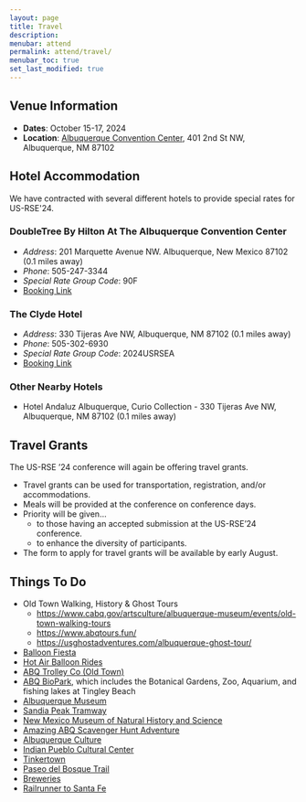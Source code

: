 ```yaml
---
layout: page
title: Travel
description: 
menubar: attend
permalink: attend/travel/
menubar_toc: true
set_last_modified: true
---
```



## Venue Information

- **Dates**: October 15-17, 2024
- **Location**: [Albuquerque Convention Center](https://albuquerquecc.com/), 401 2nd St NW, Albuquerque, NM 87102

## Hotel Accommodation

We have contracted with several different hotels to provide special rates for
US-RSE'24.

### DoubleTree By Hilton At The Albuquerque Convention Center

- _Address_: 201 Marquette Avenue NW. Albuquerque, New Mexico 87102 (0.1 miles away)
- _Phone_: 505-247-3344
- _Special Rate Group Code_: 90F
- [Booking Link](https://www.hilton.com/en/attend-my-event/usresearchengineerassociation/)

### The Clyde Hotel

- _Address_: 330 Tijeras Ave NW, Albuquerque, NM 87102 (0.1 miles away)
- _Phone_: 505-302-6930
- _Special Rate Group Code_: 2024USRSEA
- [Booking Link](https://be.synxis.com/?Hotel=37966&Chain=17123&arrive=2024-10-14&depart=2024-10-17&adult=1&child=0&group=2024USRSEA)

### Other Nearby Hotels

- Hotel Andaluz Albuquerque, Curio Collection - 330 Tijeras Ave NW, Albuquerque, NM 87102 (0.1 miles away)

## Travel Grants

The US-RSE ’24 conference will again be offering travel grants.

- Travel grants can be used for transportation, registration, and/or accommodations.
- Meals will be provided at the conference on conference days.
- Priority will be given...
  - to those having an accepted submission at the US-RSE’24 conference.
  - to enhance the diversity of participants.
- The form to apply for travel grants will be available by early August.

## Things To Do

- Old Town Walking, History & Ghost Tours
  - <https://www.cabq.gov/artsculture/albuquerque-museum/events/old-town-walking-tours>
  - <https://www.abqtours.fun/>
  - <https://usghostadventures.com/albuquerque-ghost-tour/>
- [Balloon Fiesta](https://balloonfiesta.com/)
- [Hot Air Balloon Rides](https://www.visitalbuquerque.org/things-to-do/air/ballooning/)
- [ABQ Trolley Co (Old Town)](https://www.visitalbuquerque.org/listing/abq-trolley-co/4185/)
- [ABQ BioPark](https://www.cabq.gov/artsculture/biopark), which includes the Botanical Gardens, Zoo, Aquarium, and fishing lakes at Tingley Beach
- [Albuquerque Museum](https://www.visitalbuquerque.org/listing/albuquerque-museum/2497/)
- [Sandia Peak Tramway](https://sandiapeak.com/)
- [New Mexico Museum of Natural History and Science](https://www.nmnaturalhistory.org/)
- [Amazing ABQ Scavenger Hunt Adventure](https://www.visitalbuquerque.org/coupon/25%25-off-amazing-scavenger-hunt-adventure/2636/)
- [Albuquerque Culture](https://www.visitalbuquerque.org/about-abq/culture-heritage/)
- [Indian Pueblo Cultural Center](https://www.visitalbuquerque.org/listing/indian-pueblo-cultural-center/1086/)
- [Tinkertown](https://tinkertown.com/)
- [Paseo del Bosque Trail](https://www.cabq.gov/parksandrecreation/open-space/lands/paseo-del-bosque-trail)
- [Breweries](https://www.newmexico.org/things-to-do/cuisine/breweries-tap-rooms/)
- [Railrunner to Santa Fe](https://www.visitalbuquerque.org/things-to-do/tours-sightseeing/self-guided/rail-runner/)
